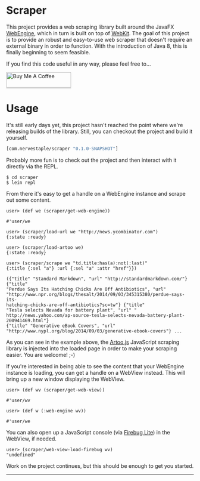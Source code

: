 # Scraper

This project provides a web scraping library built around the JavaFX
[WebEngine][0], which in turn is built on top of [WebKit][1]. The goal of
this project is to provide an robust and easy-to-use web scraper that
doesn't require an external binary in order to function. With the
introduction of Java 8, this is finally beginning to seem feasible.

If you find this code useful in any way, please feel free to...

<a href="https://www.buymeacoffee.com/cmiles74" target="_blank"><img src="https://www.buymeacoffee.com/assets/img/custom_images/orange_img.png" alt="Buy Me A Coffee" style="height: 41px !important;width: 174px !important;box-shadow: 0px 3px 2px 0px rgba(190, 190, 190, 0.5) !important;-webkit-box-shadow: 0px 3px 2px 0px rgba(190, 190, 190, 0.5) !important;" ></a>

# Usage

It's still early days yet, this project hasn't reached the point where
we're releasing builds of the library. Still, you can checkout the
project and build it yourself.

````clojure
[com.nervestaple/scraper "0.1.0-SNAPSHOT"]
````

Probably more fun is to check out the project and then interact with
it directly via the REPL.

    $ cd scraper
    $ lein repl

From there it's easy to get a handle on a WebEngine instance and
scrape out some content.

````
user> (def we (scraper/get-web-engine))

#'user/we

user> (scraper/load-url we "http://news.ycombinator.com")
{:state :ready}

user> (scraper/load-artoo we)
{:state :ready}

user> (scraper/scrape we "td.title:has(a):not(:last)"
{:title {:sel "a"} :url {:sel "a" :attr "href"}})

({"title" "Standard Markdown", "url" "http://standardmarkdown.com/"} {"title"
"Perdue Says Its Hatching Chicks Are Off Antibiotics", "url"
"http://www.npr.org/blogs/thesalt/2014/09/03/345315380/perdue-says-its-
hatching-chicks-are-off-antibiotics?sc=tw"} {"title"
"Tesla selects Nevada for battery plant", "url" "
http://news.yahoo.com/ap-source-tesla-selects-nevada-battery-plant-200941469.html"}
{"title" "Generative eBook Covers", "url"
"http://www.nypl.org/blog/2014/09/03/generative-ebook-covers"} ...
````
As you can see in the example above, the [Artoo.js][2] JavaScript
scraping library is injected into the loaded page in order to make
your scraping easier. You are welcome! ;-)

If you're interested in being able to see the content that your
WebEngine instance is loading, you can get a handle on a WebView
instead. This will bring up a new window displaying the WebView.

````
user> (def wv (scraper/get-web-view))

#'user/wv

user> (def w (:web-engine wv))

#'user/we
````

You can also open up a JavaScript console (via [Firebug Lite][3]) in the
WebView, if needed.

````
user> (scraper/web-view-load-firebug wv)
"undefined"
````

Work on the project continues, but this should be enough to get you
started.

----

[0]:
http://docs.oracle.com/javafx/2/api/javafx/scene/web/WebEngine.html "Web Engine API"
[1]: http://en.wikipedia.org/wiki/WebKit "WebKit"
[2]: http://medialab.github.io/artoo "Artoo.js"
[3]: https://getfirebug.com/firebuglite "Firebug Lite"
